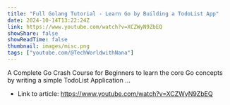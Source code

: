 ```yaml
---
title: "Full Golang Tutorial - Learn Go by Building a TodoList App"
date: 2024-10-14T13:22:24Z
link: https://www.youtube.com/watch?v=XCZWyN9ZbEQ
showShare: false
showReadTime: false
thumbnail: images/misc.png
tags: ["youtube.com/@TechWorldwithNana"]
---
```

A Complete Go Crash Course for Beginners to learn the core Go concepts by writing a simple TodoList Application ...

- Link to article: https://www.youtube.com/watch?v=XCZWyN9ZbEQ
